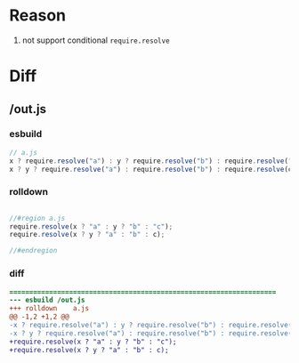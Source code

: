 # Reason
1. not support conditional `require.resolve`
# Diff
## /out.js
### esbuild
```js
// a.js
x ? require.resolve("a") : y ? require.resolve("b") : require.resolve("c");
x ? y ? require.resolve("a") : require.resolve("b") : require.resolve(c);
```
### rolldown
```js

//#region a.js
require.resolve(x ? "a" : y ? "b" : "c");
require.resolve(x ? y ? "a" : "b" : c);

//#endregion
```
### diff
```diff
===================================================================
--- esbuild	/out.js
+++ rolldown	a.js
@@ -1,2 +1,2 @@
-x ? require.resolve("a") : y ? require.resolve("b") : require.resolve("c");
-x ? y ? require.resolve("a") : require.resolve("b") : require.resolve(c);
+require.resolve(x ? "a" : y ? "b" : "c");
+require.resolve(x ? y ? "a" : "b" : c);

```